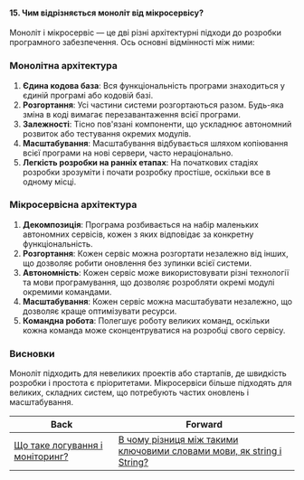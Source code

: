 #### 15. Чим відрізняється моноліт від мікросервісу?

Моноліт і мікросервіс — це дві різні архітектурні підходи до розробки програмного забезпечення. Ось основні відмінності між ними:

### Монолітна архітектура
1. **Єдина кодова база**: Вся функціональність програми знаходиться у єдиній програмі або кодовій базі.
2. **Розгортання**: Усі частини системи розгортаються разом. Будь-яка зміна в коді вимагає перезавантаження всієї програми.
3. **Залежності**: Тісно пов'язані компоненти, що ускладнює автономний розвиток або тестування окремих модулів.
4. **Масштабування**: Масштабування відбувається шляхом копіювання всієї програми на нові сервери, часто нераціонально.
5. **Легкість розробки на ранніх етапах**: На початкових стадіях розробки зрозуміти і почати розробку простіше, оскільки все в одному місці.

### Мікросервісна архітектура
1. **Декомпозиція**: Програма розбивається на набір маленьких автономних сервісів, кожен з яких відповідає за конкретну функціональність.
2. **Розгортання**: Кожен сервіс можна розгортати незалежно від інших, що дозволяє робити оновлення без зупинки всієї системи.
3. **Автономність**: Кожен сервіс може використовувати різні технології та мови програмування, що дозволяє розробляти окремі модулі окремими командами.
4. **Масштабування**: Кожен сервіс можна масштабувати незалежно, що дозволяє краще оптимізувати ресурси.
5. **Командна робота**: Полегшує роботу великих команд, оскільки кожна команда може сконцентруватися на розробці свого сервісу.

### Висновки
Моноліт підходить для невеликих проектів або стартапів, де швидкість розробки і простота є пріоритетами. Мікросервіси більше підходять для великих, складних систем, що потребують частих оновлень і масштабування.

| Back | Forward |
|---|---|
| [Що таке логування і моніторинг?](/ua/junior/nodejs/what-is-logging-and-monitoring.md)  | [В чому різниця між такими ключовими словами мови, як string і String?](/ua/junior/nodejs/what-is-the-difference-between-keywords-like-string-and-string.md) |